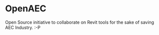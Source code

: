 # OpenAEC
Open Source initiative to collaborate on Revit tools for the sake of saving AEC Industry. :-P
